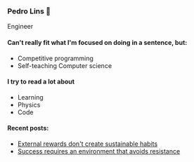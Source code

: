 ### Pedro Lins 🌊
Engineer
#### Can't really fit what I'm focused on doing in a sentence, but:
- Competitive programming
- Self-teaching Computer science
#### I try to read a lot about
- Learning 
- Physics
- Code
#### Recent posts:
- [External rewards don't create sustainable habits](https://sarmentow.github.io/External_rewards_don't_create_sustainable_habits.html) 
- [Success requires an environment that avoids resistance](https://sarmentow.github.io/Success_requires_an_environment_that_avoids_resistance.html)
